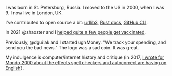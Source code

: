 I was born in St. Petersburg, Russia. I moved to the US in 2000, when I was 9. I now live in London, UK.

I've contributed to open source a bit: [urllib3](https://github.com/urllib3/urllib3/pull/2197), [Rust docs](https://github.com/rust-lang/book/pull/2580), [GitHub CLI](https://github.com/cli/cli/pull/3374).

In 2021 @shaoster and I [helped quite a few people get vaccinated](https://www.mycentraljersey.com/story/news/health/2021/03/24/how-two-software-engineers-can-help-you-secure-covid-19-vaccine/4789775001/).

Previously, @dguilak and I started ughMoney. "We track your spending, and send you the bad news." The logo was a sad coin. It was great.

My indulgence is computer/internet history and critique (in 2017, [I wrote for Mondo 2000 about the effects spell checkers and autocorrect are having on English](https://archvile.net/2017/12/12/pink-lexical-slime.html)).
